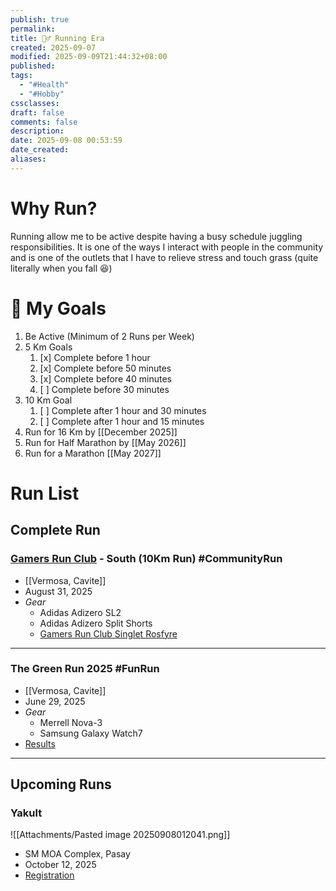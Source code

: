 ```yaml
---
publish: true
permalink:
title: 🏃‍♂️ Running Era
created: 2025-09-07
modified: 2025-09-09T21:44:32+08:00
published:
tags:
  - "#Health"
  - "#Hobby"
cssclasses:
draft: false
comments: false
description:
date: 2025-09-08 00:53:59
date_created:
aliases:
---
```

# Why Run? 
Running allow me to be active despite having a busy schedule juggling responsibilities. It is one of the ways I interact with people in the community and is one of the outlets that I have to relieve stress and touch grass (quite literally when you fall 😆)

# 🎯 My Goals
1. Be Active (Minimum of 2 Runs per Week)
2. 5 Km Goals
	1. [x] Complete before 1 hour
	2. [x] Complete before 50 minutes
	3. [x] Complete before 40 minutes
	4. [ ] Complete before 30 minutes
3. 10 Km Goal
	1. [ ] Complete after 1 hour and 30 minutes
	2. [ ] Complete after 1 hour and 15 minutes 
4. Run for 16 Km by [[December 2025]]
5. Run for Half Marathon by [[May 2026]]
6. Run for a Marathon [[May 2027]]

# Run List 

## Complete Run

### [Gamers Run Club](https://www.facebook.com/share/g/19x4Qp2QcA/?mibextid=K35XfP) - South (10Km Run) #CommunityRun 
- [[Vermosa, Cavite]]
- August 31, 2025
- *Gear*
	- Adidas Adizero SL2 
	- Adidas Adizero Split Shorts
	- [Gamers Run Club Singlet Rosfyre](https://planbnck.gg/products/singlet-rosefyre?variant=47457189331166)

<center><div class="strava-embed-placeholder" data-embed-type="activity" data-embed-id="15642410874" data-style="standard" data-from-embed="false"></div><script src="https://strava-embeds.com/embed.js"></script></center>

---
### The Green Run 2025 #FunRun
- [[Vermosa, Cavite]]
- June 29, 2025
- *Gear*
	- Merrell Nova-3
	- Samsung Galaxy Watch7
- [Results](https://ayalaland.myruntime.com/analytics/the-green-run-2025#/?category=undefined&bibNumber=5025)


<center><div class="strava-embed-placeholder" data-embed-type="activity" data-embed-id="14946444880" data-style="standard" data-from-embed="false"></div><script src="https://strava-embeds.com/embed.js"></script></center>

---
## Upcoming Runs
### Yakult 
![[Attachments/Pasted image 20250908012041.png]]
- SM MOA Complex, Pasay
- October 12, 2025
- [Registration](https://registration.yakult10miler.com/register)

